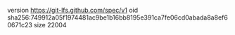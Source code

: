 version https://git-lfs.github.com/spec/v1
oid sha256:749912a05f1974481ac9be1b16bb8195e391ca7fe06cd0abada8a8ef60671c23
size 22004
